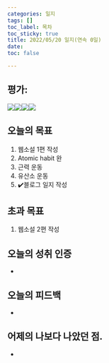```yaml
---
categories: 일지
tags: []
toc_label: 목차
toc_sticky: true
title: 2022/05/20 일지(연속 0일)
date: 
toc: false

---
```

## 평가:

![](/blog/assets/images/s_rank.webp)![](/blog/assets/images/a_rank.webp)![](/blog/assets/images/b_rank.webp)![](/blog/assets/images/c_rank.webp)

## 오늘의 목표

1. 웹소설 1편 작성
2. Atomic habit 완
3. 근력 운동
4. 유산소 운동
5. :heavy_check_mark:블로그 일지 작성

## 초과 목표

1. 웹소설 2편 작성

## 오늘의 성취 인증

* 

## 오늘의 피드백

* 

## 어제의 나보다 나았던 점.

* 